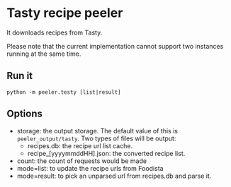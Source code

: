 # Tasty recipe peeler

It downloads recipes from Tasty.

Please note that the current implementation cannot support two instances running at the same time.

## Run it

```shell
python -m peeler.testy [list|result]
```

## Options

* storage: the output storage. The default value of this is `peeler_output/tasty`. Two types of files will be output:
  * recipes.db: the recipe url list cache.
  * recipe_[yyyymmddHH].json: the converted recipe list.
* count: the count of requests would be made
* mode=list: to update the recipe urls from Foodista
* mode=result: to pick an unparsed url from recipes.db and parse it.
